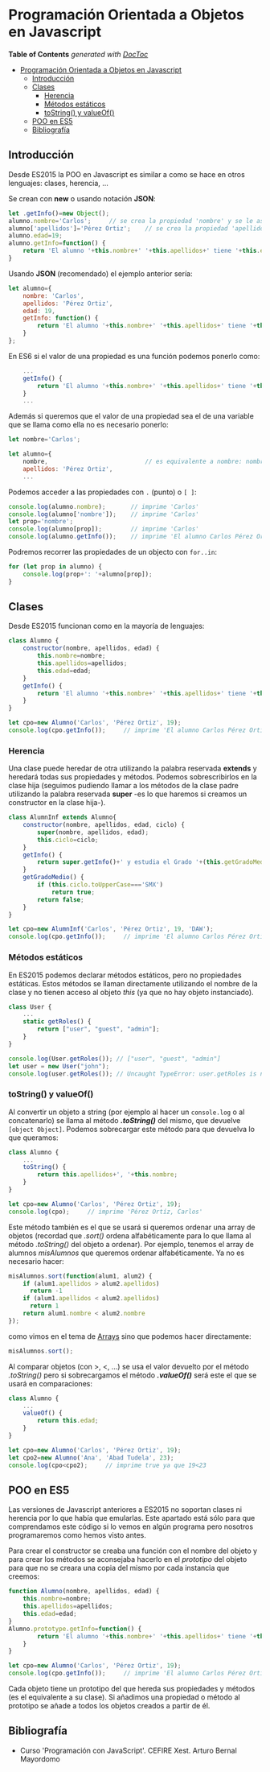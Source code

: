 # Programación Orientada a Objetos en Javascript

<!-- START doctoc generated TOC please keep comment here to allow auto update -->
<!-- DON'T EDIT THIS SECTION, INSTEAD RE-RUN doctoc TO UPDATE -->
**Table of Contents**  *generated with [DocToc](https://github.com/thlorenz/doctoc)*

- [Programación Orientada a Objetos en Javascript](#programaci%C3%B3n-orientada-a-objetos-en-javascript)
  - [Introducción](#introducci%C3%B3n)
  - [Clases](#clases)
    - [Herencia](#herencia)
    - [Métodos estáticos](#m%C3%A9todos-est%C3%A1ticos)
    - [toString() y valueOf()](#tostring-y-valueof)
  - [POO en ES5](#poo-en-es5)
  - [Bibliografía](#bibliograf%C3%ADa)

<!-- END doctoc generated TOC please keep comment here to allow auto update -->

## Introducción
Desde ES2015 la POO en Javascript es similar a como se hace en otros lenguajes: clases, herencia, ... 

Se crean con **new** o usando notación **JSON**:
```javascript
let .getInfo()=new Object();
alumno.nombre='Carlos';     // se crea la propiedad 'nombre' y se le asigna un valor
alumno['apellidos']='Pérez Ortiz';    // se crea la propiedad 'apellidos'
alumno.edad=19;
alumno.getInfo=function() {
    return 'El alumno '+this.nombre+' '+this.apellidos+' tiene '+this.edad+'años';
}
```

Usando **JSON** (recomendado) el ejemplo anterior sería:
```javascript
let alumno={
    nombre: 'Carlos',
    apellidos: 'Pérez Ortiz',
    edad: 19,
    getInfo: function() {
        return 'El alumno '+this.nombre+' '+this.apellidos+' tiene '+this.edad+'años';
    }
};
```

En ES6 si el valor de una propiedad es una función podemos ponerlo como:
```javascript
    ...
    getInfo() {
        return 'El alumno '+this.nombre+' '+this.apellidos+' tiene '+this.edad+'años';
    }
    ...
```

Además si queremos que el valor de una propiedad sea el de una variable que se llama como ella no es necesario ponerlo:
```javascript
let nombre='Carlos';

let alumno={
    nombre,                           // es equivalente a nombre: nombre
    apellidos: 'Pérez Ortiz',
    ...
```

Podemos acceder a las propiedades con `.` (punto) o `[ ]`:
```javascript
console.log(alumno.nombre);       // imprime 'Carlos'
console.log(alumno['nombre']);    // imprime 'Carlos'
let prop='nombre';
console.log(alumno[prop]);        // imprime 'Carlos'
console.log(alumno.getInfo());    // imprime 'El alumno Carlos Pérez Ortíz tiene 19 años'
```

Podremos recorrer las propiedades de un objecto con `for..in`:
```javascript
for (let prop in alumno) {
    console.log(prop+': '+alumno[prop]);
}
```

## Clases
Desde ES2015 funcionan como en la mayoría de lenguajes:
```javascript
class Alumno {
    constructor(nombre, apellidos, edad) {
        this.nombre=nombre;
        this.apellidos=apellidos;
        this.edad=edad;
    }
    getInfo() {
        return 'El alumno '+this.nombre+' '+this.apellidos+' tiene '+this.edad+' años';
    }
}

let cpo=new Alumno('Carlos', 'Pérez Ortiz', 19);
console.log(cpo.getInfo());     // imprime 'El alumno Carlos Pérez Ortíz tiene 19 años'
```

### Herencia
Una clase puede heredar de otra utilizando la palabra reservada **extends** y heredará todas sus propiedades y métodos. Podemos sobrescribirlos en la clase hija (seguimos pudiendo llamar a los métodos de la clase padre utilizando la palabra reservada **super** -es lo que haremos si creamos un constructor en la clase hija-).
```javascript
class AlumnInf extends Alumno{
    constructor(nombre, apellidos, edad, ciclo) {
        super(nombre, apellidos, edad);
        this.ciclo=ciclo;
    }
    getInfo() {
        return super.getInfo()+' y estudia el Grado '+(this.getGradoMedio?'Medio':'Superior')+' de '+this.ciclo;
    }
    getGradoMedio() {
        if (this.ciclo.toUpperCase==='SMX')
            return true;
        return false;
    }
}

let cpo=new AlumnInf('Carlos', 'Pérez Ortiz', 19, 'DAW');
console.log(cpo.getInfo());     // imprime 'El alumno Carlos Pérez Ortíz tiene 19 años y estudia el Grado Superior de DAW'
```

### Métodos estáticos
En ES2015 podemos declarar métodos estáticos, pero no propiedades estáticas. Estos métodos se llaman directamente utilizando el nombre de la clase y no tienen acceso al objeto _this_ (ya que no hay objeto instanciado).
```javascript
class User {
    ...
    static getRoles() {
        return ["user", "guest", "admin"];
    }
}

console.log(User.getRoles()); // ["user", "guest", "admin"]
let user = new User("john");
console.log(user.getRoles()); // Uncaught TypeError: user.getRoles is not a function
```

### toString() y valueOf()
Al convertir un objeto a string (por ejemplo al hacer un `console.log` o al concatenarlo) se llama al método **_.toString()_** del mismo, que devuelve `[object Object]`. Podemos sobrecargar este método para que devuelva lo que queramos:
```javascript
class Alumno {
    ...
    toString() {
        return this.apellidos+', '+this.nombre;
    }
}

let cpo=new Alumno('Carlos', 'Pérez Ortiz', 19);
console.log(cpo);     // imprime 'Pérez Ortíz, Carlos'
```

Este método también es el que se usará si queremos ordenar una array de objetos (recordad que _.sort()_ ordena alfabéticamente para lo que llama al método _.toString()_ del objeto a ordenar). Por ejemplo, tenemos el array de alumnos _misAlumnos_ que queremos ordenar alfabéticamente. Ya no es necesario hacer:
```javascript
misAlumnos.sort(function(alum1, alum2) {
    if (alum1.apellidos > alum2.apellidos)
      return -1
    if (alum1.apellidos < alum2.apellidos)
      return 1
    return alum1.nombre < alum2.nombre
});   
```
como vimos en el tema de [Arrays](./02-arrays.md) sino que podemos hacer directamente:
```javascript
misAlumnos.sort();   
```
Al comparar objetos (con >, <, ...) se usa el valor devuelto por el método _.toString()_ pero si sobrecargamos el método **_.valueOf()_** será este el que se usará en comparaciones:
```javascript
class Alumno {
    ...
    valueOf() {
        return this.edad;
    }
}

let cpo=new Alumno('Carlos', 'Pérez Ortiz', 19);
let cpo2=new Alumno('Ana', 'Abad Tudela', 23);
console.log(cpo<cpo2);     // imprime true ya que 19<23
```

## POO en ES5
Las versiones de Javascript anteriores a ES2015 no soportan clases ni herencia por lo que había que emularlas. Este apartado está sólo para que comprendamos este código si lo vemos en algún programa pero nosotros programaremos como hemos visto antes.

Para crear el constructor se creaba una función con el nombre del objeto y para crear los métodos se aconsejaba hacerlo en el _prototipo_ del objeto para que no se creara una copia del mismo por cada instancia que creemos:
```javascript
function Alumno(nombre, apellidos, edad) {
    this.nombre=nombre;
    this.apellidos=apellidos;
    this.edad=edad;
}
Alumno.prototype.getInfo=function() {
        return 'El alumno '+this.nombre+' '+this.apellidos+' tiene '+this.edad+' años';
    }
}

let cpo=new Alumno('Carlos', 'Pérez Ortiz', 19);
console.log(cpo.getInfo());     // imprime 'El alumno Carlos Pérez Ortíz tiene 19 años'
```

Cada objeto tiene un prototipo del que hereda sus propiedades y métodos (es el equivalente a su clase). Si añadimos una propiedad o método al prototipo se añade a todos los objetos creados a partir de él.

## Bibliografía
* Curso 'Programación con JavaScript'. CEFIRE Xest. Arturo Bernal Mayordomo
